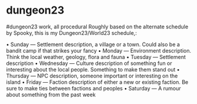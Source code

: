 # dungeon23
#dungeon23 work, all procedural
Roughly based on the alternate schedule by Spooky, this is my Dungeon23/World23 schedule,:

• Sunday — Settlement description, a village or a town. Could also be a bandit camp if that strikes your fancy 
• Monday — Environment description. Think the local weather, geology, flora and fauna 
• Tuesday — Settlement description 
• Wednesday — Culture description of something fun or interesting about the local people. Something to make them stand out 
• Thursday — NPC description, someone important or interesting on the island 
• Friday — Faction description of either a new or existing faction. Be sure to make ties between factions and peoples 
• Saturday — A rumour about something from the past week 


